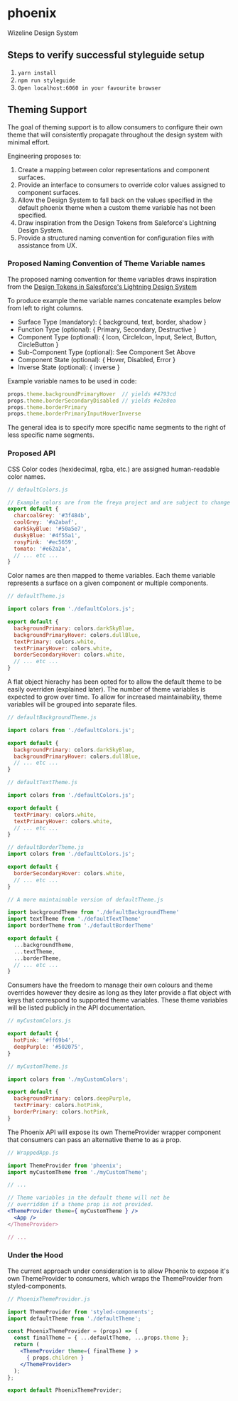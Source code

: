 # phoenix
Wizeline Design System

## Steps to verify successful styleguide setup

1. `yarn install`
2. `npm run styleguide`
3. `Open localhost:6060 in your favourite browser`


## Theming Support

The goal of theming support is to allow consumers to configure their own theme that will consistently propagate throughout the design system with minimal effort.

Engineering proposes to:
1. Create a mapping between color representations and component surfaces.
2. Provide an interface to consumers to override color values assigned to component surfaces.
3. Allow the Design System to fall back on the values specified in the default phoenix theme when a custom theme variable has not been specified.
4. Draw inspiration from the Design Tokens from Saleforce's Lightning Design System.
5. Provide a structured naming convention for configuration files with assistance from UX.

### Proposed Naming Convention of Theme Variable names

The proposed naming convention for theme variables draws inspiration from the [Design Tokens in Salesforce's Lightning Design System](https://www.lightningdesignsystem.com/design-tokens)

To produce example theme variable names concatenate examples below from left to right columns.

* Surface Type (mandatory): { background, text, border, shadow }
* Function Type (optional): { Primary, Secondary, Destructive }
* Component Type (optional): { Icon, CircleIcon, Input, Select, Button, CircleButton }
* Sub-Component Type (optional): See Component Set Above
* Component State (optional): { Hover, Disabled, Error }
* Inverse State (optional): { inverse }

Example variable names to be used in code:

```jsx
props.theme.backgroundPrimaryHover  // yields #4793cd
props.theme.borderSecondaryDisabled // yields #e2e8ea
props.theme.borderPrimary
props.theme.borderPrimaryInputHoverInverse
```

The general idea is to specify more specific name segments to the right of less specific name segments.

### Proposed API

CSS Color codes (hexidecimal, rgba, etc.) are assigned human-readable color names.

```jsx
// defaultColors.js

// Example colors are from the freya project and are subject to change by request from UX.
export default {
  charcoalGrey: '#3f484b',
  coolGrey: '#a2abaf',
  darkSkyBlue: '#50a5e7',
  duskyBlue: '#4f55a1',
  rosyPink: '#ec5659',
  tomato: '#e62a2a',
  // ... etc ...
}
```

Color names are then mapped to theme variables. Each theme variable represents a surface on a given component or multiple components.

```jsx
// defaultTheme.js

import colors from './defaultColors.js';

export default {
  backgroundPrimary: colors.darkSkyBlue,
  backgroundPrimaryHover: colors.dullBlue,
  textPrimary: colors.white,
  textPrimaryHover: colors.white,
  borderSecondaryHover: colors.white,
  // ... etc ...
}
```

A flat object hierachy has been opted for to allow the default theme to be easily overriden (explained later). The number of theme variables is expected to grow over time. To allow for increased maintainability, theme variables will be grouped into separate files.

```jsx
// defaultBackgroundTheme.js

import colors from './defaultColors.js';

export default {
  backgroundPrimary: colors.darkSkyBlue,
  backgroundPrimaryHover: colors.dullBlue,
  // ... etc ...
}
```

```jsx
// defaultTextTheme.js

import colors from './defaultColors.js';

export default {
  textPrimary: colors.white,
  textPrimaryHover: colors.white,
  // ... etc ...
}
```

```jsx
// defaultBorderTheme.js
import colors from './defaultColors.js';

export default {
  borderSecondaryHover: colors.white,
  // ... etc ...
}
```

```jsx
// A more maintainable version of defaultTheme.js

import backgroundTheme from './defaultBackgroundTheme'
import textTheme from './defaultTextTheme'
import borderTheme from './defaultBorderTheme'

export default {
  ...backgroundTheme,
  ...textTheme,
  ...borderTheme,
  // ... etc ...
}
```

Consumers have the freedom to manage their own colours and theme overrides however they desire as long as they later provide a flat object with keys that correspond to supported theme variables. These theme variables will be listed publicly in the API documentation.

```jsx
// myCustomColors.js

export default {
  hotPink: '#ff69b4',
  deepPurple: '#502075',
}
```

```jsx
// myCustomTheme.js

import colors from './myCustomColors';

export default {
  backgroundPrimary: colors.deepPurple,
  textPrimary: colors.hotPink,
  borderPrimary: colors.hotPink,
}
```

The Phoenix API will expose its own ThemeProvider wrapper component that consumers can pass an alternative theme to as a prop.

```jsx
// WrappedApp.js

import ThemeProvider from 'phoenix';
import myCustomTheme from './myCustomTheme';

// ...

// Theme variables in the default theme will not be
// overridden if a theme prop is not provided.
<ThemeProvider theme={ myCustomTheme } />
  <App />
</ThemeProvider>

// ...
```

### Under the Hood

The current approach under consideration is to allow Phoenix to expose it's own ThemeProvider to consumers, which wraps the ThemeProvider from styled-components.

```jsx
// PhoenixThemeProvider.js

import ThemeProvider from 'styled-components';
import defaultTheme from './defaultTheme';

const PhoenixThemeProvider = (props) => {
  const finalTheme = { ...defaultTheme, ...props.theme };
  return (
    <ThemeProvider theme={ finalTheme } >
      { props.children }
    </ThemeProvider>
  );
};

export default PhoenixThemeProvider;
```
